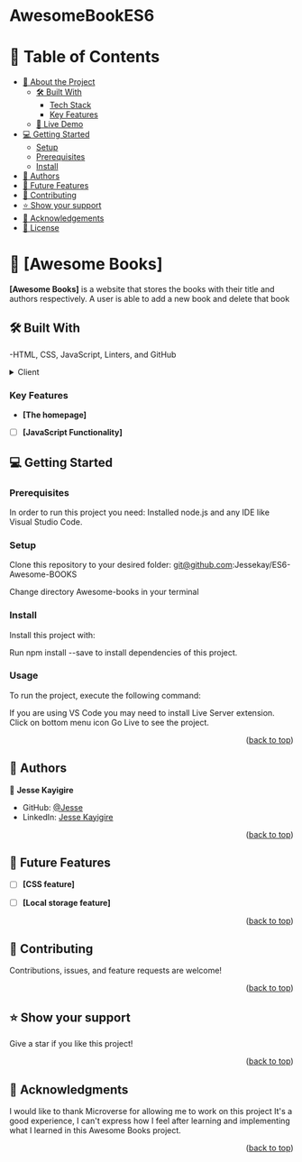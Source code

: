 # AwesomeBookES6
<a name="readme-top"></a>
# 📗 Table of Contents

- [📖 About the Project](#about-project)
  - [🛠 Built With](#built-with)
    - [Tech Stack](#tech-stack)
    - [Key Features](#key-features)
  - [🚀 Live Demo](#live-demo)
- [💻 Getting Started](#getting-started)
  - [Setup](#setup)
  - [Prerequisites](#prerequisites)
  - [Install](#install)
- [👥 Authors](#authors)
- [🔭 Future Features](#future-features)
- [🤝 Contributing](#contributing)
- [⭐️ Show your support](#support)
- [🙏 Acknowledgements](#acknowledgements)
- [📝 License](#license)

# 📖 [Awesome Books] <a name="about-project"></a>

**[Awesome Books]** is a website that stores the books with their title and authors respectively. A user is able to add a new book and delete that book 

## 🛠 Built With <a name="built-with"></a>

-HTML, CSS, JavaScript, Linters, and GitHub

<details>
  <summary>Client</summary>
  <ul>
    <li><a href="https://html.com/">HTML</a></li>
    <li><a href="https://css.com/">CSS</a></li>
    <li><a href="https://javascript.com/">JavaScript</a></li>
    <li>Technologies used Git, Github, and linters</li>
  </ul>
</details>


### Key Features <a name="key-features"></a>

- **[The homepage]**
- [ ] **[JavaScript Functionality]**

## 💻 Getting Started <a name="getting-started"></a>

### Prerequisites

In order to run this project you need: 
Installed node.js and any IDE like Visual Studio Code.

### Setup

Clone this repository to your desired folder:
git@github.com:Jessekay/ES6-Awesome-BOOKS

Change directory Awesome-books in your terminal
### Install

Install this project with: 

Run npm install --save to install dependencies of this project.

### Usage

To run the project, execute the following command:

If you are using VS Code you may need to install Live Server extension.
Click on bottom menu icon Go Live to see the project.

<p align="right">(<a href="#readme-top">back to top</a>)</p>

## 👥 Authors <a name="authors"></a>


👤 **Jesse Kayigire**

- GitHub: [@Jesse](https://github.com/Jessekay)
- LinkedIn: [Jesse Kayigire](https://www.linkedin.com/in/kayigire/)

<p align="right">(<a href="#readme-top">back to top</a>)</p>

## 🔭 Future Features <a name="future-features"></a>

- [ ] **[CSS feature]**
- [ ] **[Local storage feature]**


<p align="right">(<a href="#readme-top">back to top</a>)</p>

## 🤝 Contributing <a name="contributing"></a>

Contributions, issues, and feature requests are welcome!

<p align="right">(<a href="#readme-top">back to top</a>)</p>

## ⭐️ Show your support <a name="support"></a>

Give a star if you like this project!

<p align="right">(<a href="#readme-top">back to top</a>)</p>

## 🙏 Acknowledgments <a name="acknowledgements"></a>

I would like to thank Microverse for allowing me to work on this project 
It's a good experience, I can't express how I feel after learning and implementing what I learned in this Awesome Books project.

<p align="right">(<a href="#readme-top">back to top</a>)</p>

